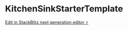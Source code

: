 # KitchenSinkStarterTemplate

[Edit in StackBlitz next generation editor ⚡️](https://stackblitz.com/~/github.com/DavidStrube/KitchenSinkStarterTemplate)